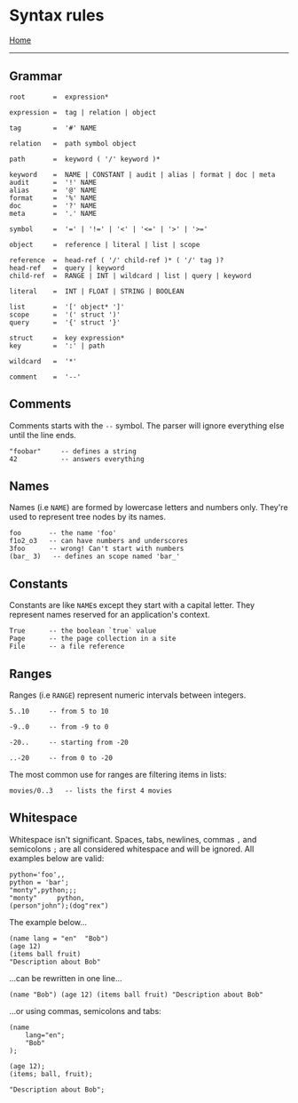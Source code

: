  # Syntax rules

[Home](../README.md)

---

## Grammar

```
root       =  expression*

expression =  tag | relation | object

tag        =  '#' NAME

relation   =  path symbol object

path       =  keyword ( '/' keyword )*

keyword    =  NAME | CONSTANT | audit | alias | format | doc | meta
audit      =  '!' NAME
alias      =  '@' NAME
format     =  '%' NAME
doc        =  '?' NAME
meta       =  '.' NAME

symbol     =  '=' | '!=' | '<' | '<=' | '>' | '>='

object     =  reference | literal | list | scope

reference  =  head-ref ( '/' child-ref )* ( '/' tag )?
head-ref   =  query | keyword
child-ref  =  RANGE | INT | wildcard | list | query | keyword

literal    =  INT | FLOAT | STRING | BOOLEAN

list       =  '[' object* ']'
scope      =  '(' struct ')'
query      =  '{' struct '}'

struct     =  key expression*
key        =  ':' | path

wildcard   =  '*'

comment    =  '--'
```


## Comments

Comments starts with the `--` symbol. The parser will ignore everything else until the line ends.

```
"foobar"     -- defines a string
42           -- answers everything
```


## Names

Names (i.e `NAME`) are formed by lowercase letters and numbers only.
They're used to represent tree nodes by its names.

```
foo       -- the name 'foo'
f1o2_o3   -- can have numbers and underscores
3foo      -- wrong! Can't start with numbers
(bar_ 3)   -- defines an scope named 'bar_'
```


## Constants

Constants are like `NAME`s except they start with a capital letter.
They represent names reserved for an application's context.

```
True      -- the boolean `true` value
Page      -- the page collection in a site
File      -- a file reference

```


## Ranges

Ranges (i.e `RANGE`) represent numeric intervals between integers.

```
5..10     -- from 5 to 10

-9..0     -- from -9 to 0

-20..     -- starting from -20

..-20     -- from 0 to -20
```

The most common use for ranges are filtering items in lists:

```
movies/0..3   -- lists the first 4 movies
```


## Whitespace

Whitespace isn't significant. Spaces, tabs, newlines, commas `,` and semicolons `;` are all considered whitespace and will be ignored. All examples below are valid:

```
python='foo',,
python = 'bar';
"monty",python;;;
"monty"     python,
(person"john");(dog"rex")
```

The example below...

```
(name lang = "en"  "Bob")
(age 12)
(items ball fruit)
"Description about Bob"
```

...can be rewritten in one line...

```
(name "Bob") (age 12) (items ball fruit) "Description about Bob"
```

...or using commas, semicolons and tabs:

```
(name
    lang="en";
    "Bob"
);

(age 12);
(items; ball, fruit);

"Description about Bob";
```
